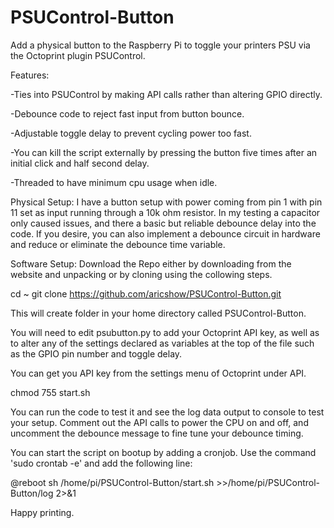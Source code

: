 # PSUControl-Button
Add a physical button to the Raspberry Pi to toggle your printers PSU via the Octoprint plugin PSUControl.

Features:

-Ties into PSUControl by making API calls rather than altering GPIO directly.

-Debounce code to reject fast input from button bounce.

-Adjustable toggle delay to prevent cycling power too fast.

-You can kill the script externally by pressing the button five times after an initial click and half second delay.

-Threaded to have minimum cpu usage when idle.

Physical Setup:
I have a button setup with power coming from pin 1 with pin 11 set as input running through a 10k ohm resistor. In my testing a capacitor only caused issues, and there a basic but reliable debounce delay into the code. If you desire, you can also implement a debounce circuit in hardware and reduce or eliminate the debounce time variable.

Software Setup:
Download the Repo either by downloading from the website and unpacking or by cloning using the collowing steps.

cd ~
git clone https://github.com/aricshow/PSUControl-Button.git

This will create folder in your home directory called PSUControl-Button.

You will need to edit psubutton.py to add your Octoprint API key, as well as to alter any of the settings declared as variables at the top of the file such as the GPIO pin number and toggle delay.

You can get you API key from the settings menu of Octoprint under API.

chmod 755 start.sh

You can run the code to test it and see the log data output to console to test your setup. Comment out the API calls to power the CPU on and off, and uncomment the debounce message to fine tune your debounce timing.

You can start the script on bootup by adding a cronjob. Use the command 'sudo crontab -e' and add the following line:

@reboot sh /home/pi/PSUControl-Button/start.sh >>/home/pi/PSUControl-Button/log 2>&1

Happy printing.
